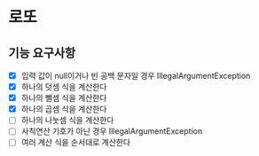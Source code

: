 # 로또

## 기능 요구사항

- [X] 입력 값이 null이거나 빈 공백 문자일 경우 IllegalArgumentException
- [X] 하나의 덧셈 식을 계산한다
- [X] 하나의 뺄셈 식을 계산한다
- [X] 하나의 곱셈 식을 계산한다
- [ ] 하나의 나눗셈 식을 계산한다
- [ ] 사칙연산 기호가 아닌 경우 IllegalArgumentException
- [ ] 여러 계산 식을 순서대로 계산한다
